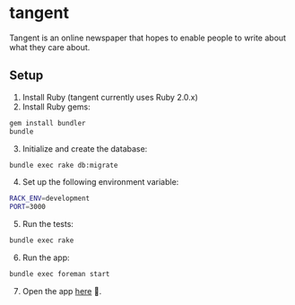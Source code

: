 tangent
=======

Tangent is an online newspaper that hopes to enable people to write about what they care about.

## Setup
1. Install Ruby (tangent currently uses Ruby 2.0.x)
2. Install Ruby gems:

  ```bash
  gem install bundler
  bundle
  ```

3. Initialize and create the database:

  ```bash
  bundle exec rake db:migrate
  ```

4. Set up the following environment variable:

  ```bash
  RACK_ENV=development
  PORT=3000
  ```

5. Run the tests:

  ```bash
  bundle exec rake
  ```

6. Run the app:

  ```bash
  bundle exec foreman start
  ```

7. Open the app [here](http://localhost:3000) :tada:.
